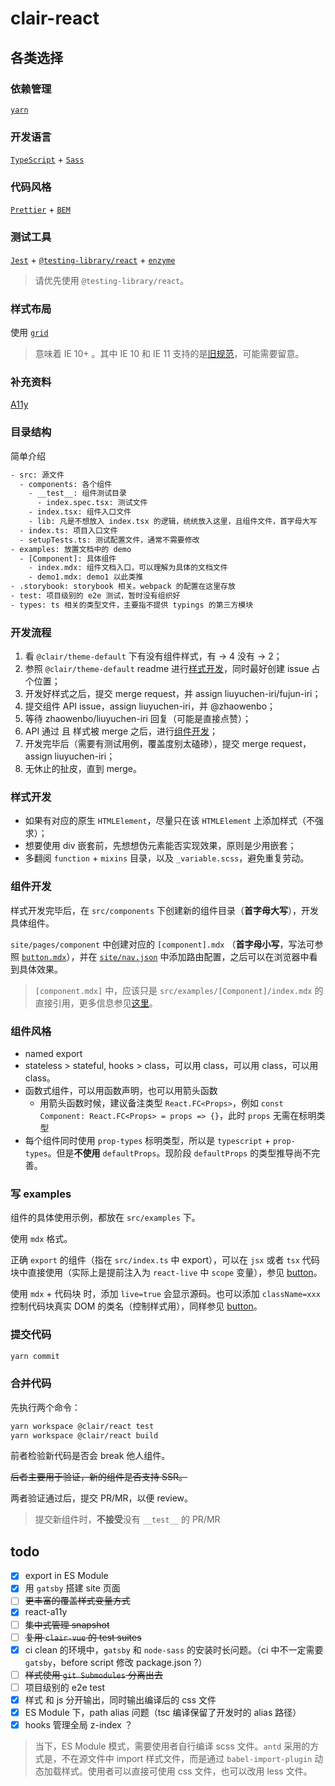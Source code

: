 # clair-react

## 各类选择

### 依赖管理

[`yarn`](https://yarnpkg.com/en/docs/install)

### 开发语言

[`TypeScript`](https://www.typescriptlang.org/) + [`Sass`](https://sass-lang.com/)

### 代码风格

[`Prettier`](https://prettier.io/) + [`BEM`](http://getbem.com/)

### 测试工具

[`Jest`](https://jestjs.io/) + [`@testing-library/react`](https://testing-library.com/docs/react-testing-library/intro) + [`enzyme`](https://airbnb.io/enzyme/)

> 请优先使用 `@testing-library/react`。

### 样式布局

使用 [`grid`](https://developer.mozilla.org/en-US/docs/Web/CSS/grid)

> 意味着 IE 10+ 。其中 IE 10 和 IE 11 支持的是[旧规范](https://www.w3.org/TR/2011/WD-css3-grid-layout-20110407/)，可能需要留意。

### 补充资料

[A11y](https://inclusive-components.design/)

### 目录结构

简单介绍

```txt
- src: 源文件
  - components: 各个组件
    - __test__: 组件测试目录
      - index.spec.tsx: 测试文件
    - index.tsx: 组件入口文件
    - lib: 凡是不想放入 index.tsx 的逻辑，统统放入这里，且组件文件，首字母大写
  - index.ts: 项目入口文件
  - setupTests.ts: 测试配置文件，通常不需要修改
- examples: 放置文档中的 demo
  - [Component]: 具体组件
    - index.mdx: 组件文档入口，可以理解为具体的文档文件
    - demo1.mdx: demo1 以此类推
- .storybook: storybook 相关。webpack 的配置在这里存放
- test: 项目级别的 e2e 测试，暂时没有组织好
- types: ts 相关的类型文件，主要指不提供 typings 的第三方模块
```

### 开发流程

1. 看 `@clair/theme-default` 下有没有组件样式，有 -> 4 没有 -> 2；
1. 参照 `@clair/theme-default` readme 进行[样式开发](###样式开发)，同时最好创建 issue 占个位置；
1. 开发好样式之后，提交 merge request，并 assign liuyuchen-iri/fujun-iri；
1. 提交组件 API issue，assign liuyuchen-iri，并 @zhaowenbo；
1. 等待 zhaowenbo/liuyuchen-iri 回复（可能是直接点赞）；
1. API 通过 且 样式被 merge 之后，进行[组件开发](###组件开发)；
1. 开发完毕后（需要有测试用例，覆盖度别太磕碜），提交 merge request，assign liuyuchen-iri；
1. 无休止的扯皮，直到 merge。

### 样式开发

- 如果有对应的原生 `HTMLElement`，尽量只在该 `HTMLElement` 上添加样式（不强求）；
- 想要使用 div 嵌套前，先想想伪元素能否实现效果，原则是少用嵌套；
- 多翻阅 `function` + `mixins` 目录，以及 `_variable.scss`，避免重复劳动。

### 组件开发

样式开发完毕后，在 `src/components` 下创建新的组件目录（**首字母大写**），开发具体组件。

`site/pages/component` 中创建对应的 `[component].mdx` （**首字母小写**，写法可参照 [`button.mdx`](./site/pages/component/button.mdx)），并在 [`site/nav.json`](./site/nav.json) 中添加路由配置，之后可以在浏览器中看到具体效果。

> `[component.mdx]` 中，应该只是 `src/examples/[Component]/index.mdx` 的直接引用，更多信息参见[这里](###写examples)。

### 组件风格

- named export
- stateless > stateful, hooks > class，可以用 class，可以用 class，可以用 class。
- 函数式组件，可以用函数声明，也可以用箭头函数
  - 用箭头函数时候，建议备注类型 `React.FC<Props>`，例如 `const Component: React.FC<Props> = props => {}`，此时 `props` 无需在标明类型
- 每个组件同时使用 `prop-types` 标明类型，所以是 `typescript` + `prop-types`。但是**不使用** `defaultProps`。现阶段 `defaultProps` 的类型推导尚不完善。

### 写 examples

组件的具体使用示例，都放在 `src/examples` 下。

使用 `mdx` 格式。

正确 `export` 的组件（指在 `src/index.ts` 中 export），可以在 `jsx` 或者 `tsx` 代码块中直接使用（实际上是提前注入为 `react-live` 中 `scope` 变量），参见 [button](./examples/Button/type.mdx)。

使用 `mdx` + 代码块 时，添加 `live=true` 会显示源码。也可以添加 `className=xxx` 控制代码块真实 DOM 的类名（控制样式用），同样参见 [button](./examples/Button/type.mdx)。

### 提交代码

```bash
yarn commit
```

### 合并代码

先执行两个命令：

```bash
yarn workspace @clair/react test
yarn workspace @clair/react build
```

前者检验新代码是否会 break 他人组件。

~~后者主要用于验证，新的组件是否支持 SSR。~~

两者验证通过后，提交 PR/MR，以便 review。

> 提交新组件时，**不接受**没有 `__test__` 的 PR/MR

## todo

- [x] export in ES Module
- [x] 用 `gatsby` 搭建 site 页面
- [ ] ~~更丰富的覆盖样式变量方式~~
- [x] react-a11y
- [ ] ~~集中式管理 snapshot~~
- [ ] ~~复用 `clair-vue` 的 test suites~~
- [x] ci clean 的环境中，`gatsby` 和 `node-sass` 的安装时长问题。（ci 中不一定需要 `gatsby`，before script 修改 package.json ?）
- [ ] ~~样式使用 `git Submodules` 分离出去~~
- [ ] 项目级别的 e2e test
- [x] 样式 和 js 分开输出，同时输出编译后的 css 文件
- [x] ES Module 下，path alias 问题（tsc 编译保留了开发时的 alias 路径）
- [x] hooks 管理全局 z-index ？

> 当下，ES Module 模式，需要使用者自行编译 scss 文件。`antd` 采用的方式是，不在源文件中 import 样式文件，而是通过 `babel-import-plugin` 动态加载样式。使用者可以直接可使用 css 文件，也可以改用 less 文件。

